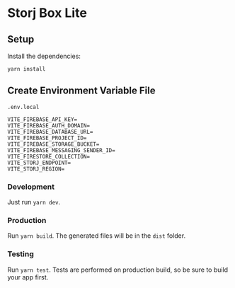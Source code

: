 # Storj Box Lite

## Setup

Install the dependencies:

```
yarn install
```

## Create Environment Variable File

`.env.local`

```
VITE_FIREBASE_API_KEY=
VITE_FIREBASE_AUTH_DOMAIN=
VITE_FIREBASE_DATABASE_URL=
VITE_FIREBASE_PROJECT_ID=
VITE_FIREBASE_STORAGE_BUCKET=
VITE_FIREBASE_MESSAGING_SENDER_ID=
VITE_FIRESTORE_COLLECTION=
VITE_STORJ_ENDPOINT=
VITE_STORJ_REGION=
```

### Development

Just run `yarn dev`.

### Production

Run `yarn build`. The generated files will be in the `dist` folder.

### Testing

Run `yarn test`. Tests are performed on production build, so be sure to build your app first.
